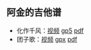 ## 阿金的吉他谱

- 化作千风：[视频]()  [gp5](/assets/化作千风.gp5)  [pdf](/assets/化作千风.pdf)
- 团子歌：[视频](https://www.bilibili.com/video/BV1AB4y1A7LD)  [gpx](/assets/团子歌.gpx) [pdf](/assets/团子歌.pdf)

